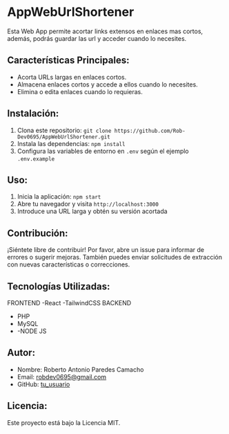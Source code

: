 # AppWebUrlShortener
Esta Web App permite acortar links extensos en enlaces mas cortos, además, podrás guardar las url y acceder cuando lo necesites.

## Características Principales:
- Acorta URLs largas en enlaces cortos.
- Almacena enlaces cortos y accede a ellos cuando lo necesites.
- Elimina o edita enlaces cuando lo requieras.

## Instalación:
1. Clona este repositorio: `git clone https://github.com/Rob-Dev0695/AppWebUrlShortener.git`
2. Instala las dependencias: `npm install`
3. Configura las variables de entorno en `.env` según el ejemplo `.env.example`

## Uso:
1. Inicia la aplicación: `npm start`
2. Abre tu navegador y visita `http://localhost:3000`
3. Introduce una URL larga y obtén su versión acortada

## Contribución:
¡Siéntete libre de contribuir! Por favor, abre un issue para informar de errores o sugerir mejoras. También puedes enviar solicitudes de extracción con nuevas características o correcciones.

## Tecnologías Utilizadas:
FRONTEND
-React
-TailwindCSS
BACKEND
- PHP
- MySQL
- -NODE JS

## Autor:
- Nombre: Roberto Antonio Paredes Camacho
- Email: robdev0695@gmail.com
- GitHub: [tu_usuario](https://github.com/tu_usuario)

## Licencia:
Este proyecto está bajo la Licencia MIT. 
